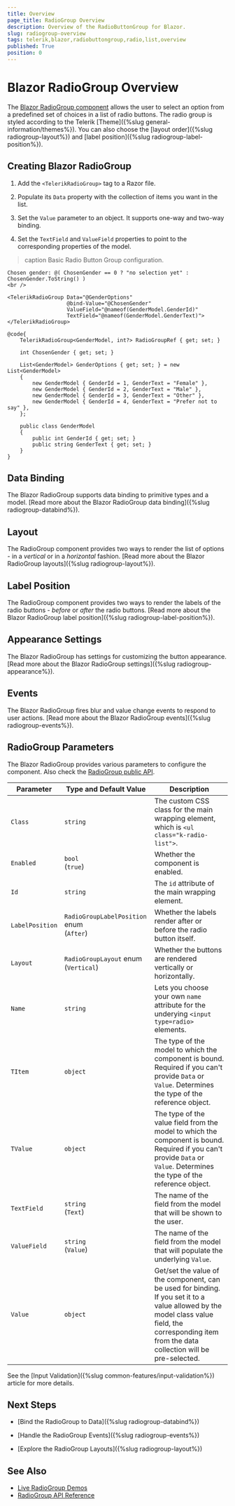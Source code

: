 ```yaml
---
title: Overview
page_title: RadioGroup Overview
description: Overview of the RadioButtonGroup for Blazor.
slug: radiogroup-overview
tags: telerik,blazor,radiobuttongroup,radio,list,overview
published: True
position: 0
---
```


# Blazor RadioGroup Overview

The <a href="https://www.telerik.com/blazor-ui/radiogroup" target="_blank">Blazor RadioGroup component</a> allows the user to select an option from a predefined set of choices in a list of radio buttons. The radio group is styled according to the Telerik [Theme]({%slug general-information/themes%}). You can also choose the [layout order]({%slug radiogroup-layout%}) and [label position]({%slug radiogroup-label-position%}).

## Creating Blazor RadioGroup

1. Add the `<TelerikRadioGroup>` tag to a Razor file.

2. Populate its `Data` property with the collection of items you want in the list.

3. Set the `Value` parameter to an object. It supports one-way and two-way binding.

4. Set the `TextField` and `ValueField` properties to point to the corresponding properties of the model.

>caption Basic Radio Button Group configuration.

````CSHTML
Chosen gender: @( ChosenGender == 0 ? "no selection yet" : ChosenGender.ToString() )
<br />

<TelerikRadioGroup Data="@GenderOptions"
                   @bind-Value="@ChosenGender"
                   ValueField="@nameof(GenderModel.GenderId)"
                   TextField="@nameof(GenderModel.GenderText)">
</TelerikRadioGroup>

@code{
    TelerikRadioGroup<GenderModel, int?> RadioGroupRef { get; set; }

    int ChosenGender { get; set; }

    List<GenderModel> GenderOptions { get; set; } = new List<GenderModel>
    {
        new GenderModel { GenderId = 1, GenderText = "Female" },
        new GenderModel { GenderId = 2, GenderText = "Male" },
        new GenderModel { GenderId = 3, GenderText = "Other" },
        new GenderModel { GenderId = 4, GenderText = "Prefer not to say" },
    };

    public class GenderModel
    {
        public int GenderId { get; set; }
        public string GenderText { get; set; }
    }
}
````

## Data Binding

The Blazor RadioGroup supports data binding to primitive types and a model. [Read more about the Blazor RadioGroup data binding]({%slug radiogroup-databind%}).

## Layout

The RadioGroup component provides two ways to render the list of options - in a *vertical* or in a *horizontal* fashion. [Read more about the Blazor RadioGroup layouts]({%slug radiogroup-layout%}).

## Label Position

The RadioGroup component provides two ways to render the labels of the radio buttons - *before* or *after* the radio buttons. [Read more about the Blazor RadioGroup label position]({%slug radiogroup-label-position%}).

## Appearance Settings

The Blazor RadioGroup has settings for customizing the button appearance. [Read more about the Blazor RadioGroup settings]({%slug radiogroup-appearance%}).

## Events

The Blazor RadioGroup fires blur and value change events to respond to user actions. [Read more about the Blazor RadioGroup events]({%slug radiogroup-events%}).

## RadioGroup Parameters

The Blazor RadioGroup provides various parameters to configure the component. Also check the [RadioGroup public API](https://docs.telerik.com/blazor-ui/api/Telerik.Blazor.Components.TelerikRadioGroup-2).

<style>
    article style + table {
        table-layout: auto;
        word-break: normal;
    }
</style>
| Parameter | Type and Default Value | Description |
| --- | --- | --- |
| `Class` | `string` | The custom CSS class for the main wrapping element, which is `<ul class="k-radio-list">`. |
| `Enabled` | `bool` <br /> (`true`) | Whether the component is enabled. |
| `Id` | `string` | The `id` attribute of the main wrapping element. |
| `LabelPosition` | `RadioGroupLabelPosition` enum <br /> (`After`) | Whether the labels render after or before the radio button itself. |
| `Layout` | `RadioGroupLayout` enum <br /> (`Vertical`) | Whether the buttons are rendered vertically or horizontally. |
| `Name` | `string` | Lets you choose your own `name` attribute for the underying `<input type=radio>` elements. |
| `TItem` | `object` | The type of the model to which the component is bound. Required if you can't provide `Data` or `Value`. Determines the type of the reference object. |
| `TValue` | `object` | The type of the value field from the model to which the component is bound. Required if you can't provide `Data` or `Value`. Determines the type of the reference object. |
| `TextField` | `string` <br /> (`Text`) | The name of the field from the model that will be shown to the user. |
| `ValueField` | `string` <br /> (`Value`) | The name of the field from the model that will populate the underlying `Value`. |
| `Value` | `object` | Get/set the value of the component, can be used for binding. If you set it to a value allowed by the model class value field, the corresponding item from the data collection will be pre-selected. |

See the [Input Validation]({%slug common-features/input-validation%}) article for more details.

## Next Steps

* [Bind the RadioGroup to Data]({%slug radiogroup-databind%})

* [Handle the RadioGroup Events]({%slug radiogroup-events%})

* [Explore the RadioGroup Layouts]({%slug radiogroup-layout%})

## See Also

  * [Live RadioGroup Demos](https://demos.telerik.com/blazor-ui/radiogroup/overview)
  * [RadioGroup API Reference](https://docs.telerik.com/blazor-ui/api/Telerik.Blazor.Components.TelerikRadioGroup-2)
